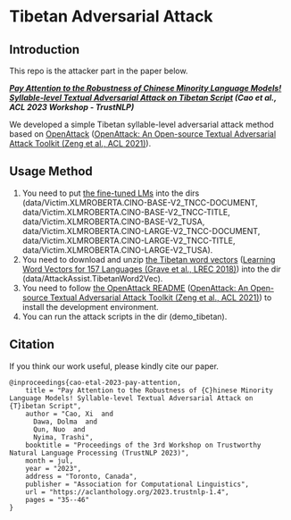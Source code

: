 # Tibetan Adversarial Attack

## Introduction

This repo is the attacker part in the paper below.

***[Pay Attention to the Robustness of Chinese Minority Language Models! Syllable-level Textual Adversarial Attack on Tibetan Script](https://aclanthology.org/2023.trustnlp-1.4) (Cao et al., ACL 2023 Workshop - TrustNLP)***

We developed a simple Tibetan syllable-level adversarial attack method based on [OpenAttack](https://github.com/thunlp/OpenAttack) ([OpenAttack: An Open-source Textual Adversarial Attack Toolkit (Zeng et al., ACL 2021)](https://aclanthology.org/2021.acl-demo.43.pdf)).

## Usage Method

1. You need to put [the fine-tuned LMs](https://github.com/metaphors/TibetanPLMsFineTuning) into the dirs (data/Victim.XLMROBERTA.CINO-BASE-V2_TNCC-DOCUMENT, data/Victim.XLMROBERTA.CINO-BASE-V2_TNCC-TITLE, data/Victim.XLMROBERTA.CINO-BASE-V2_TUSA, data/Victim.XLMROBERTA.CINO-LARGE-V2_TNCC-DOCUMENT, data/Victim.XLMROBERTA.CINO-LARGE-V2_TNCC-TITLE, data/Victim.XLMROBERTA.CINO-LARGE-V2_TUSA).
2. You need to download and unzip [the Tibetan word vectors](https://dl.fbaipublicfiles.com/fasttext/vectors-crawl/cc.bo.300.vec.gz) ([Learning Word Vectors for 157 Languages (Grave et al., LREC 2018)](https://aclanthology.org/L18-1550.pdf)) into the dir (data/AttackAssist.TibetanWord2Vec).
3. You need to follow [the OpenAttack README](https://github.com/thunlp/OpenAttack) ([OpenAttack: An Open-source Textual Adversarial Attack Toolkit (Zeng et al., ACL 2021)](https://aclanthology.org/2021.acl-demo.43.pdf)) to install the development environment. 
4. You can run the attack scripts in the dir (demo_tibetan).

## Citation

If you think our work useful, please kindly cite our paper.

```
@inproceedings{cao-etal-2023-pay-attention,
    title = "Pay Attention to the Robustness of {C}hinese Minority Language Models! Syllable-level Textual Adversarial Attack on {T}ibetan Script",
    author = "Cao, Xi  and
      Dawa, Dolma  and
      Qun, Nuo  and
      Nyima, Trashi",
    booktitle = "Proceedings of the 3rd Workshop on Trustworthy Natural Language Processing (TrustNLP 2023)",
    month = jul,
    year = "2023",
    address = "Toronto, Canada",
    publisher = "Association for Computational Linguistics",
    url = "https://aclanthology.org/2023.trustnlp-1.4",
    pages = "35--46"
}
```